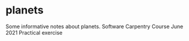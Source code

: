 # planets
Some informative notes about planets.
Software Carpentry Course June 2021
Practical exercise
